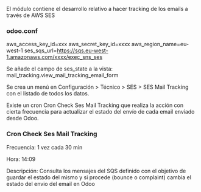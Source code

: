 El módulo contiene el desarrollo relativo a hacer tracking de los emails a través de AWS SES

### odoo.conf
aws_access_key_id=xxx
aws_secret_key_id=xxxx
aws_region_name=eu-west-1
ses_sqs_url=https://sqs.eu-west-1.amazonaws.com/xxxx/exec_sns_ses

Se añade el campo de ses_state a la vista: mail_tracking.view_mail_tracking_email_form

Se crea un menú en Configuración > Técnico > SES > SES Mail Tracking con el listado de todos los datos.

Existe un cron Cron Check Ses Mail Tracking  que realiza la acción con cierta frecuencia para actualizar el estado del envío de cada email enviado desde Odoo.

### Cron Check Ses Mail Tracking

Frecuencia: 1 vez cada 30 min

Hora: 14:09

Descripción: Consulta los mensajes del SQS definido con el objetivo de guardar el estado del mismo y si procede (bounce o complaint) cambia el estado del envio del email en Odoo
